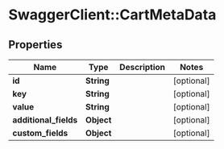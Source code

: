 # SwaggerClient::CartMetaData

## Properties
Name | Type | Description | Notes
------------ | ------------- | ------------- | -------------
**id** | **String** |  | [optional] 
**key** | **String** |  | [optional] 
**value** | **String** |  | [optional] 
**additional_fields** | **Object** |  | [optional] 
**custom_fields** | **Object** |  | [optional] 


